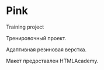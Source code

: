 # Pink
Training project


Тренировочный проект.

Адаптивная резиновая верстка.

Макет предоставлен HTMLAcademy.

